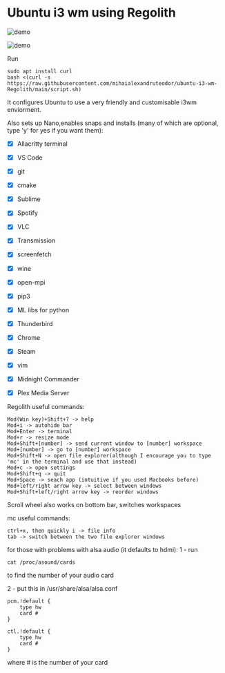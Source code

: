 # Ubuntu i3 wm using Regolith

<img src="https://raw.githubusercontent.com/mihaialexandruteodor/ubuntu-i3-wm-Regolith/main/demo.png"
     alt="demo"/>

<img src="https://raw.githubusercontent.com/mihaialexandruteodor/ubuntu-i3-wm-Regolith/main/demo2.png"
     alt="demo" />


Run
```
sudo apt install curl
bash <(curl -s https://raw.githubusercontent.com/mihaialexandruteodor/ubuntu-i3-wm-Regolith/main/script.sh)
```

It configures Ubuntu to use a very friendly and customisable i3wm enviorment.

Also sets up Nano,enables snaps and installs (many of which are optional, type 'y' for yes if you want them):

- [x] Allacritty terminal
- [x] VS Code
- [x] git
- [x] cmake
- [x] Sublime
- [x] Spotify
- [x] VLC
- [x] Transmission
- [x] screenfetch
- [x] wine
- [x] open-mpi
- [x] pip3
- [x] ML libs for python
- [x] Thunderbird
- [x] Chrome
- [x] Steam
- [x] vim
- [x] Midnight Commander
- [x] Plex Media Server


Regolith useful commands:

```
Mod(Win key)+Shift+? -> help
Mod+i -> autohide bar
Mod+Enter -> terminal
Mod+r -> resize mode
Mod+Shift+[number] -> send current window to [number] workspace
Mod+[number] -> go to [number] workspace
Mod+Shift+N -> open file explorer(although I encourage you to type 'mc' in the terminal and use that instead)
Mod+c -> open settings
Mod+Shift+q -> quit
Mod+Space -> seach app (intuitive if you used Macbooks before)
Mod+left/right arrow key -> select between windows
Mod+Shift+left/right arrow key -> reorder windows
```
Scroll wheel also works on bottom bar, switches workspaces

mc useful commands:
```
ctrl+x, then quickly i -> file info
tab -> switch between the two file explorer windows
```

for those with problems with alsa audio (it defaults to hdmi):
1 - run
```
cat /proc/asound/cards
```
to find the number of your audio card

2 - put this in /usr/share/alsa/alsa.conf
```
pcm.!default {
    type hw
    card #
}

ctl.!default {
    type hw
    card #
}
```
where # is the number of your card
